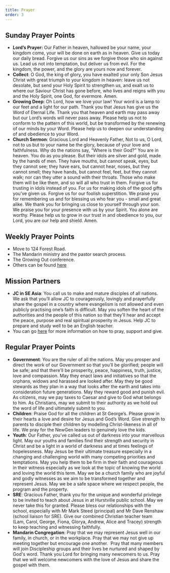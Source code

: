 ```yaml
---
title: Prayer
order: 3
---
```


## Sunday Prayer Points

- **Lord’s Prayer:** Our Father in heaven, hallowed be your name, your kingdom come, your will be done on earth as in heaven. Give us today our daily bread. Forgive us our sins as we forgive those who sin against us. Lead us not into temptation, but deliver us from evil. For the kingdom, the power, and the glory are yours now and forever.
- **Collect**: O God, the king of glory, you have exalted your only Son Jesus Christ with great triumph to your kingdom in heaven: leave us not desolate, but send your Holy Spirit to strengthen us, and exalt us to where our Saviour Christ has gone before, who lives and reigns with you and the Holy Spirit, one God, for evermore. Amen.
- **Growing Deep**: Oh Lord, how we love your law! Your word is a lamp to our feet and a light for our path. Thank you that Jesus has give us the Word of Eternal Life. Thank you that heaven and earth may pass away but our Lord’s words will never pass away. Please help us not to conform to the pattern of this world, but be transformed by the renewing of our minds by your Word. Please help us to deepen our understanding of and obedience to your Word. 
- **Church Sermon**: Gracious Lord and Heavenly Father,  Not to us, O Lord, not to us but to your name be the glory, because of your love and faithfulness. Why do the nations say, “Where is their God?” You are in heaven. You do as you please. But their idols are silver and gold, made by the hands of men. They have mouths, but cannot speak, eyes, but they cannot see; they have ears, but cannot hear, noses, but they cannot smell; they have hands, but cannot feel, feet, but they cannot walk; nor can they utter a sound with their throats. Those who make them will be like them, and so will all who trust in them. Forgive us for trusting in idols instead of you. For us for making idols of the good gifts you’ve given us. Forgive us for our foolish superstition. We praise you for remembering us and for blessing us who fear you - small and great alike. We thank you for bringing us close to yourself through your son. We praise you for your presence with us by your Spirit. You alone are worthy. Please help us to grow in our trust in and obedience to you, our Lord, you are our help and shield. Amen.

## Weekly Prayer Points
- Move to 124 Forest Road.
- The Mandarin ministry and the pastor search process.  
- The Growing Out conference. 
- Others can be found [here](https://stgeorgeshurstville.org.au/prayer)

## Mission Partners

- **JC in SE Asia**: You call us to make and mature disciples of all nations. We ask that you’ll allow JC to courageously, lovingly and prayerfully share the gospel in a country where evangelism is not allowed and even publicly practising one’s faith is difficult. May you soften the heart of the authorities and the people of this nation so that they’ll hear and accept the peace, purpose and real spiritual prosperity in Jesus. Help JC to prepare and study well to be an English teacher. 
- You can go [here](https://stgeorgeshurstville.org.au/mission-partners) for more information on how to pray, support and give. 

## Regular Prayer Points
- **Government**: You are the ruler of all the nations. May you prosper and direct the work of our Government so that you’ll be glorified; people will be safe; and that there’ll be prosperity, peace, happiness, truth, justice, love and compassion. May they enact laws and initiatives so that the orphans, widows and harassed are looked after. May they be good stewards as they plan in a way that looks after the earth and takes into consideration future generations. May they reward good and punish evil. As citizens, may we pay taxes to Caesar and give to God what belongs to him. As Christians, may we submit to their authority as we hold out the word of life and ultimately submit to you. 
- **Children**: Praise God for all the children at St George’s. Please grow in their hearts a love and desire for Jesus and God’s Word. Give strength to parents to disciple their children by modelling Christ-likeness in all of life. We pray for the NewGen leaders to genuinely love the kids. 
- **Youth**: Our Father, you’ve called us out of darkness into your marvellous light. May our youths and families find their strength and security in Christ and be a light in a world of darkness and at times feelings of hopelessness. May Jesus be their ultimate treasure especially in a changing and challenging world with many competing priorities and temptations. May you help them to be firm in their faith and courageous in their witness especially as we look at the topic of knowing the world and loving the world this term. May we be a church family who are joyful and godly witnesses as we aim to be transformed together and represent Jesus. May we be a safe space where we respect people, the program and the property. 
- **SRE**: Gracious Father, thank you for the unique and wonderful privilege to be invited to teach about Jesus in at Hurstville public school. May we never take this for granted. Please bless our relationships with the school, especially with Mr Mark Steed (principal) and Mr Dave Renshaw (school liaison for SRE). Give our combined Christian teacher team (Lam, Carol, George, Fiona, Glorya, Andrew, Alice and Tracey) strength to keep teaching and witnessing faithfully. 
- **Mandarin Congregation**: Pray that we may represent Jesus well in our family, in church, or in the workplace. Pray that we may not give up meeting together but encourage one another.  Pray that many members will join Discipleship groups and their lives be nurtured and shaped by God's word. Thank you Lord for bringing many newcomers to us. Pray that we will welcome newcomers with the love of Jesus and share the gospel with them.
